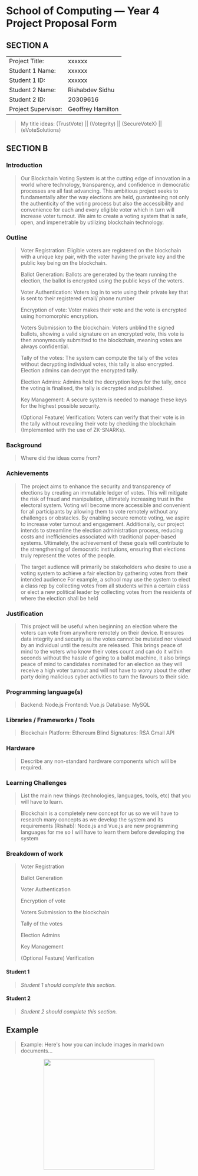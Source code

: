 # School of Computing &mdash; Year 4 Project Proposal Form

## SECTION A

|                     |                   |
| ------------------- | ----------------- |
| Project Title:      | xxxxxx            |
| Student 1 Name:     | xxxxxx            |
| Student 1 ID:       | xxxxxx            |
| Student 2 Name:     | Rishabdev Sidhu   |
| Student 2 ID:       | 20309616          |
| Project Supervisor: | Geoffrey Hamilton |

> My title ideas: (TrustVote) || (Votegrity) || (SecureVoteX) || (eVoteSolutions)

## SECTION B

### Introduction

> Our Blockchain Voting System is at the cutting edge of innovation in a world where technology, transparency, and confidence in democratic processes are all fast advancing.
> This ambitious project seeks to fundamentally alter the way elections are held, guaranteeing not only the authenticity of the voting process but also the accessibility and convenience for each and every eligible voter which in turn will increase voter turnout.
> We aim to create a voting system that is safe, open, and impenetrable by utilizing blockchain technology.

### Outline

> Voter Registration: Eligible voters are registered on the blockchain with a unique key pair, with the voter having the private key and the public key being on the blockchain.
>
> Ballot Generation: Ballots are generated by the team running the election, the ballot is encrypted using the public keys of the voters.
>
> Voter Authentication: Voters log in to vote using their private key that is sent to their registered email/ phone number
>
> Encryption of vote: Voter makes their vote and the vote is encrypted using homomorphic encryption.
>
> Voters Submission to the blockchain: Voters unblind the signed ballots, showing a valid signature on an encrypted vote, this vote is then anonymously submitted to the blockchain, meaning votes are always confidential.
>
> Tally of the votes: The system can compute the tally of the votes without decrypting individual votes, this tally is also encrypted. Election admins can decrypt the encrypted tally.
>
> Election Admins: Admins hold the decryption keys for the tally, once the voting is finalised, the tally is decrypted and published.
>
> Key Management: A secure system is needed to manage these keys for the highest possible security.
>
> (Optional Feature) Verification: Voters can verify that their vote is in the tally without revealing their vote by checking the blockchain (Implemented with the use of ZK-SNARKs).

### Background

> Where did the ideas come from?

### Achievements

> The project aims to enhance the security and transparency of elections by creating an immutable ledger of votes.
> This will mitigate the risk of fraud and manipulation, ultimately increasing trust in the electoral system.
> Voting will become more accessible and convenient for all participants by allowing them to vote remotely without any challenges or obstacles.
> By enabling secure remote voting, we aspire to increase voter turnout and engagement.
> Additionally, our project intends to streamline the election administration process, reducing costs and inefficiencies associated with traditional paper-based systems.
> Ultimately, the achievement of these goals will contribute to the strengthening of democratic institutions, ensuring that elections truly represent the votes of the people.

> The target audience will primarily be stakeholders who desire to use a voting system to achieve a fair election by gathering votes from their intended audience
> For example, a school may use the system to elect a class rep by collecting votes from all students within a certain class or elect a new political leader by collecting votes from the residents of where the election shall be held

### Justification

> This project will be useful when beginning an election where the voters can vote from anywhere remotely on their device.
> It ensures data integrity and security as the votes cannot be mutated nor viewed by an individual until the results are released.
> This brings peace of mind to the voters who know their votes count and can do it within seconds without the hassle of going to a ballot machine, it also brings peace of mind to candidates nominated for an election as they will receive a high voter turnout and will not have to worry about the other party doing malicious cyber activities to turn the favours to their side.

### Programming language(s)

> Backend: Node.js
> Frontend: Vue.js
> Database: MySQL

### Libraries / Frameworks / Tools

> Blockchain Platform: Ethereum
> Blind Signatures: RSA
> Gmail API

### Hardware

> Describe any non-standard hardware components which will be required.

### Learning Challenges

> List the main new things (technologies, languages, tools, etc) that you will have to learn.

> Blockchain is a completely new concept for us so we will have to research many concepts as we develop the system and its requirements
> (Rishab): Node.js and Vue.js are new programming languages for me so I will have to learn them before developing the system

### Breakdown of work

> Voter Registration
>
> Ballot Generation
>
> Voter Authentication
>
> Encryption of vote
>
> Voters Submission to the blockchain
>
> Tally of the votes
>
> Election Admins
>
> Key Management
>
> (Optional Feature) Verification

#### Student 1

> _Student 1 should complete this section._

#### Student 2

> _Student 2 should complete this section._

## Example

> Example: Here's how you can include images in markdown documents...

<!-- Basically, just use HTML! -->

<p align="center">
  <img src="./res/cat.png" width="300px">
</p>
